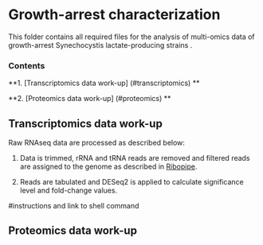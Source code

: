 # Growth-arrest characterization

This folder contains all required files for the analysis of multi-omics data of growth-arrest Synechocystis lactate-producing strains . 


### Contents

**1. [Transcriptomics data work-up] (#transcriptomics) **

**2. [Proteomics data work-up] (#proteomics) **

<a name="transcriptomics"></a>
## Transcriptomics data work-up

Raw RNAseq data are processed as described below:

1. Data is trimmed, rRNA and tRNA reads are removed and filtered reads are assigned to the genome as described in [Ribopipe](https://github.com/Asplund-Samuelsson/ribopipe).

2. Reads are tabulated and DESeq2 is applied to calculate significance level and fold-change values.

#instructions and link to shell command


<a name="proteomics"></a>
## Proteomics data work-up

